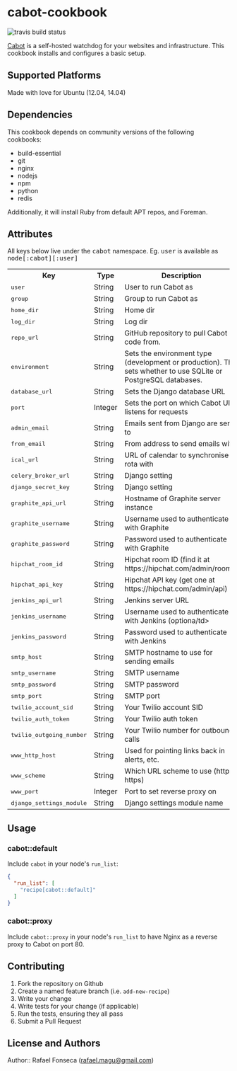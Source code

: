 # cabot-cookbook
![travis build status](https://travis-ci.org/rafaelmagu/chef-cabot.svg?branch=master)


[Cabot](http://cabotapp.com) is a self-hosted watchdog for your websites and infrastructure. This cookbook installs and configures a basic setup.

## Supported Platforms

Made with love for Ubuntu (12.04, 14.04)

## Dependencies

This cookbook depends on community versions of the following cookbooks:

* build-essential
* git
* nginx
* nodejs
* npm
* python
* redis

Additionally, it will install Ruby from default APT repos, and Foreman.

## Attributes

All keys below live under the <tt>cabot</tt> namespace. Eg. <tt>user</tt> is available as <tt>node[:cabot][:user]</tt>

<table>
  <tr>
    <th>Key</th>
    <th>Type</th>
    <th>Description</th>
    <th>Default</th>
  </tr>
  <tr>
    <td><tt>user</tt></td>
    <td>String</td>
    <td>User to run Cabot as</td>
    <td><tt>cabot</tt></td>
  </tr>
  <tr>
    <td><tt>group</tt></td>
    <td>String</td>
    <td>Group to run Cabot as</td>
    <td><tt>cabot</tt></td>
  </tr>
  <tr>
    <td><tt>home_dir</tt></td>
    <td>String</td>
    <td>Home dir</td>
    <td><tt>/opt/cabot</tt></td>
  </tr>
  <tr>
    <td><tt>log_dir</tt></td>
    <td>String</td>
    <td>Log dir</td>
    <td><tt>/var/log/cabot</tt></td>
  </tr>
  <tr>
    <td><tt>repo_url</tt></td>
    <td>String</td>
    <td>GitHub repository to pull Cabot code from.</td>
    <td><tt>https://github.com/arachnys/cabot.git</tt></td>
  </tr>
  <tr>
    <td><tt>environment</tt></td>
    <td>String</td>
    <td>Sets the environment type (development or production). This sets whether to use SQLite or PostgreSQL databases.</td>
    <td><tt>production</tt></td>
  </tr>
  <tr>
    <td><tt>database_url</tt></td>
    <td>String</td>
    <td>Sets the Django database URL</td>
    <td><tt>sqlite:///cabot.db</tt></td>
  </tr>
  <tr>
    <td><tt>port</tt></td>
    <td>Integer</td>
    <td>Sets the port on which Cabot UI listens for requests</td>
    <td><tt>5000</tt></td>
  </tr>
  <tr>
    <td><tt>admin_email</tt></td>
    <td>String</td>
    <td>Emails sent from Django are sent to</td>
    <td><tt>you@example.com</tt></td>
  </tr>
  <tr>
    <td><tt>from_email</tt></td>
    <td>String</td>
    <td>From address to send emails with</td>
    <td><tt>cabot@example.com</tt></td>
  </tr>
  <tr>
    <td><tt>ical_url</tt></td>
    <td>String</td>
    <td>URL of calendar to synchronise rota with</td>
    <td><tt>http://www.google.com/calendar/ical/example.ics</tt></td>
  </tr>
  <tr>
    <td><tt>celery_broker_url</tt></td>
    <td>String</td>
    <td>Django setting</td>
    <td><tt>redis://:yourrediskey@localhost:6379/1</tt></td>
  </tr>
  <tr>
    <td><tt>django_secret_key</tt></td>
    <td>String</td>
    <td>Django setting</td>
    <td><tt>2FL6ORhHwr5eX34pP9mMugnIOd3jzVuT45f7w430Mt5PnEwbcJgma0q8zUXNZ68A</tt></td>
  </tr>
  <tr>
    <td><tt>graphite_api_url</tt></td>
    <td>String</td>
    <td>Hostname of Graphite server instance</td>
    <td><tt>http://graphite.example.com/</tt></td>
  </tr>
  <tr>
    <td><tt>graphite_username</tt></td>
    <td>String</td>
    <td>Username used to authenticate with Graphite</td>
    <td><tt>username</tt></td>
  </tr>
  <tr>
    <td><tt>graphite_password</tt></td>
    <td>String</td>
    <td>Password used to authenticate with Graphite</td>
    <td><tt>password</tt></td>
  </tr>
  <tr>
    <td><tt>hipchat_room_id</tt></td>
    <td>String</td>
    <td>Hipchat room ID (find it at https://hipchat.com/admin/rooms)</td>
    <td><tt>123456</tt></td>
  </tr>
  <tr>
    <td><tt>hipchat_api_key</tt></td>
    <td>String</td>
    <td>Hipchat API key (get one at https://hipchat.com/admin/api)</td>
    <td><tt>your_hipchat_api_key</tt></td>
  </tr>
  <tr>
    <td><tt>jenkins_api_url</tt></td>
    <td>String</td>
    <td>Jenkins server URL</td>
    <td><tt>https://jenkins.example.com/</tt></td>
  </tr>
  <tr>
    <td><tt>jenkins_username</tt></td>
    <td>String</td>
    <td>Username used to authenticate with Jenkins (optiona/td>
    <td><tt>username</tt></td>
  </tr>
  <tr>
    <td><tt>jenkins_password</tt></td>
    <td>String</td>
    <td>Password used to authenticate with Jenkins</td>
    <td><tt>password</tt></td>
  </tr>
  <tr>
    <td><tt>smtp_host</tt></td>
    <td>String</td>
    <td>SMTP hostname to use for sending emails</td>
    <td><tt>email-smtp.us-east-1.amazonaws.com</tt></td>
  </tr>
  <tr>
    <td><tt>smtp_username</tt></td>
    <td>String</td>
    <td>SMTP username</td>
    <td><tt>username</tt></td>
  </tr>
  <tr>
    <td><tt>smtp_password</tt></td>
    <td>String</td>
    <td>SMTP password</td>
    <td><tt>password</tt></td>
  </tr>
  <tr>
    <td><tt>smtp_port</tt></td>
    <td>String</td>
    <td>SMTP port</td>
    <td><tt>465</tt></td>
  </tr>
  <tr>
    <td><tt>twilio_account_sid</tt></td>
    <td>String</td>
    <td>Your Twilio account SID</td>
    <td><tt>your_twilio_account_sid</tt></td>
  </tr>
  <tr>
    <td><tt>twilio_auth_token</tt></td>
    <td>String</td>
    <td>Your Twilio auth token</td>
    <td><tt>your_twilio_auth_token</tt></td>
  </tr>
  <tr>
    <td><tt>twilio_outgoing_number</tt></td>
    <td>String</td>
    <td>Your Twilio number for outbound calls</td>
    <td><tt>+1234567890</tt></td>
  </tr>
  <tr>
    <td><tt>www_http_host</tt></td>
    <td>String</td>
    <td>Used for pointing links back in alerts, etc.</td>
    <td><tt>localhost</tt></td>
  </tr>
  <tr>
    <td><tt>www_scheme</tt></td>
    <td>String</td>
    <td>Which URL scheme to use (http or https)</td>
    <td><tt>http</tt></td>
  </tr>
  <tr>
    <td><tt>www_port</tt></td>
    <td>Integer</td>
    <td>Port to set reverse proxy on</td>
    <td><tt>80</tt></td>
  </tr>
  <tr>
    <td><tt>django_settings_module</tt></td>
    <td>String</td>
    <td>Django settings module name</td>
    <td><tt>cabot.settings</tt></td>
  </tr>
</table>

## Usage

### cabot::default

Include `cabot` in your node's `run_list`:

```json
{
  "run_list": [
    "recipe[cabot::default]"
  ]
}
```

### cabot::proxy

Include `cabot::proxy` in your node's `run_list` to have Nginx as a reverse proxy to Cabot on port 80.

## Contributing

1. Fork the repository on Github
2. Create a named feature branch (i.e. `add-new-recipe`)
3. Write your change
4. Write tests for your change (if applicable)
5. Run the tests, ensuring they all pass
6. Submit a Pull Request

## License and Authors

Author:: Rafael Fonseca (<rafael.magu@gmail.com>)
